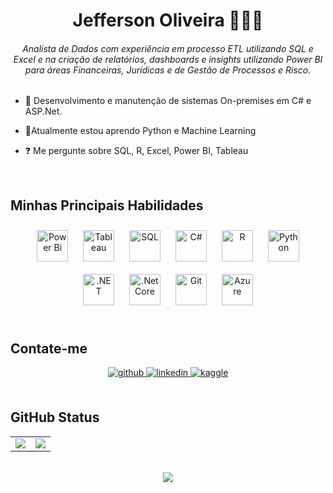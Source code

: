 # <div align="center">Jefferson Oliveira 👨🏻‍💻</div>  
  

###### <div align="center">Analista de Dados com experiência em processo ETL utilizando SQL e Excel e na criação de relatórios, dashboards e insights utilizando Power BI para áreas Financeiras, Jurídicas e de Gestão de Processos e Risco.</div>  
  

- 🔭 Desenvolvimento e manutenção de sistemas On-premises em C# e ASP.Net.  
  

- 🌱Atualmente estou aprendo Python e Machine Learning  
  

- ❓ Me pergunte sobre SQL, R, Excel, Power BI, Tableau  
  

<br/>  


## Minhas Principais Habilidades
<div align="center">  
<a href="https://powerbi.microsoft.com/en-us/" target="_blank"><img style="margin: 10px" src="https://profilinator.rishav.dev/skills-assets/powerbi.png" alt="Power Bi" height="50" /></a>  
<a href="https://www.tableau.com/" target="_blank"><img style="margin: 10px" src="https://profilinator.rishav.dev/skills-assets/tableau.svg" alt="Tableau" height="50" /></a>
<a href="https://www.microsoft.com/pt-br/sql-server/" target="_blank"><img style="margin: 10px" src="https://static-00.iconduck.com/assets.00/sql-database-sql-azure-icon-1955x2048-4pmty46t.png" alt="SQL" height="50" /></a>
<a href="https://docs.microsoft.com/en-us/dotnet/csharp/" target="_blank"><img style="margin: 10px" src="https://profilinator.rishav.dev/skills-assets/csharp-original.svg" alt="C#" height="50" /></a>  
<a href="https://www.r-project.org/" target="_blank"><img style="margin: 10px" src="https://profilinator.rishav.dev/skills-assets/r.svg" alt="R" height="50" /></a>  
<a href="https://www.python.org/" target="_blank"><img style="margin: 10px" src="https://profilinator.rishav.dev/skills-assets/python-original.svg" alt="Python" height="50" /></a>  
<a href="https://dotnet.microsoft.com/download/dotnet-framework" target="_blank"><img style="margin: 10px" src="https://profilinator.rishav.dev/skills-assets/dot-net-original-wordmark.svg" alt=".NET" height="50" /></a>  
<a href="https://dotnet.microsoft.com/download" target="_blank"><img style="margin: 10px" src="https://profilinator.rishav.dev/skills-assets/dotnetcore.png" alt=".Net Core" height="50" /></a>  
<a href="https://github.com/" target="_blank"><img style="margin: 10px" src="https://profilinator.rishav.dev/skills-assets/git-scm-icon.svg" alt="Git" height="50" /></a>  
<a href="https://azure.microsoft.com/en-in/" target="_blank"><img style="margin: 10px" src="https://profilinator.rishav.dev/skills-assets/microsoft_azure-icon.svg" alt="Azure" height="50" /></a>

  
</div>  

<br/>  


## Contate-me 
<div align="center">
<a href="https://github.com/eujeffoliveira" target="_blank">
<img src=https://img.shields.io/badge/github-%2324292e.svg?&style=for-the-badge&logo=github&logoColor=white alt=github style="margin-bottom: 5px;" />
</a>
<a href="https://linkedin.com/in/jose-jefferson-santos-de-oliveira" target="_blank">
<img src=https://img.shields.io/badge/linkedin-%231E77B5.svg?&style=for-the-badge&logo=linkedin&logoColor=white alt=linkedin style="margin-bottom: 5px;" />
</a>
<a href="https://www.kaggle.com/jeffoliveira" target="_blank">
<img src=https://img.shields.io/badge/kaggle-%2344BAE8.svg?&style=for-the-badge&logo=kaggle&logoColor=white alt=kaggle style="margin-bottom: 5px;" />
</a>  
</div>  
  
<br/>  


## GitHub Status 

<table align="center" style="border: none;"><tr><td valign="top" width="50%" style="border: none;">

<div align="center" style="border: none;"><img src="https://github-readme-stats.vercel.app/api?username=eujeffoliveira&show_icons=true&hide_border=true" align="center" /></div>

</td><td valign="top" width="50%"style="border: none;">

<div align="center" style="border: none;"><img src="https://github-readme-stats.vercel.app/api/top-langs/?username=eujeffoliveira&layout=compact&hide_border=true" align="center" /></div>

</td></tr></table>
<br />

<div align="center">
<img src="https://komarev.com/ghpvc/?username=eujeffoliveira&&style=flat-square" align="center" />
</div>
